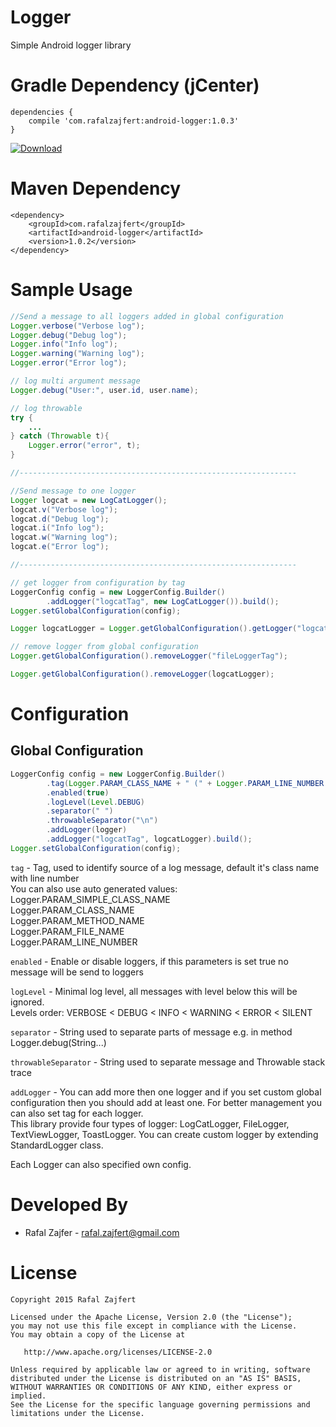 # Logger
Simple Android logger library

Gradle Dependency (jCenter)
=======

```Gradle
dependencies {
    compile 'com.rafalzajfert:android-logger:1.0.3'
}
```

[ ![Download](https://api.bintray.com/packages/rafalzajfert/maven/android-logger/images/download.svg) ](https://bintray.com/rafalzajfert/maven/android-logger/_latestVersion)

Maven Dependency
=======
```Maven
<dependency>
    <groupId>com.rafalzajfert</groupId>
    <artifactId>android-logger</artifactId>
    <version>1.0.2</version>
</dependency>
```

Sample Usage
=======

```java
//Send a message to all loggers added in global configuration
Logger.verbose("Verbose log");
Logger.debug("Debug log");
Logger.info("Info log");
Logger.warning("Warning log");
Logger.error("Error log");

// log multi argument message
Logger.debug("User:", user.id, user.name);

// log throwable
try {
    ...
} catch (Throwable t){
    Logger.error("error", t);
}

//--------------------------------------------------------------

//Send message to one logger
Logger logcat = new LogCatLogger();
logcat.v("Verbose log");
logcat.d("Debug log");
logcat.i("Info log");
logcat.w("Warning log");
logcat.e("Error log");

//--------------------------------------------------------------

// get logger from configuration by tag
LoggerConfig config = new LoggerConfig.Builder()
        .addLogger("logcatTag", new LogCatLogger()).build();
Logger.setGlobalConfiguration(config);

Logger logcatLogger = Logger.getGlobalConfiguration().getLogger("logcatTag");

// remove logger from global configuration
Logger.getGlobalConfiguration().removeLogger("fileLoggerTag");

Logger.getGlobalConfiguration().removeLogger(logcatLogger);
```

Configuration
=======

Global Configuration
-----------

```java
LoggerConfig config = new LoggerConfig.Builder()
        .tag(Logger.PARAM_CLASS_NAME + " (" + Logger.PARAM_LINE_NUMBER + ")")
        .enabled(true)
        .logLevel(Level.DEBUG)
        .separator(" ")
        .throwableSeparator("\n")
        .addLogger(logger)
        .addLogger("logcatTag", logcatLogger).build();
Logger.setGlobalConfiguration(config);
```
`tag` - Tag, used to identify source of a log message, default it's class name with line number  
You can also use auto generated values:  
Logger.PARAM_SIMPLE_CLASS_NAME  
Logger.PARAM_CLASS_NAME  
Logger.PARAM_METHOD_NAME  
Logger.PARAM_FILE_NAME  
Logger.PARAM_LINE_NUMBER  

`enabled` - Enable or disable loggers, if this parameters is set true no message will be send to loggers
 
`logLevel` - Minimal log level, all messages with level below this will be ignored.  
Levels order: VERBOSE < DEBUG < INFO < WARNING < ERROR < SILENT
  
`separator` - String used to separate parts of message e.g. in method Logger.debug(String...)

`throwableSeparator` - String used to separate message and Throwable stack trace

`addLogger` - You can add more then one logger and if you set custom global configuration then you should add at 
least one. For better management you can also set tag for each logger.  
This library provide four types of logger: LogCatLogger, FileLogger, TextViewLogger, ToastLogger.
You can create custom logger by extending StandardLogger class.

Each Logger can also specified own config.

Developed By
=======

 * Rafal Zajfer - <rafal.zajfert@gmail.com>

License
=======

    Copyright 2015 Rafal Zajfert

    Licensed under the Apache License, Version 2.0 (the "License");
    you may not use this file except in compliance with the License.
    You may obtain a copy of the License at

       http://www.apache.org/licenses/LICENSE-2.0

    Unless required by applicable law or agreed to in writing, software
    distributed under the License is distributed on an "AS IS" BASIS,
    WITHOUT WARRANTIES OR CONDITIONS OF ANY KIND, either express or implied.
    See the License for the specific language governing permissions and
    limitations under the License.
